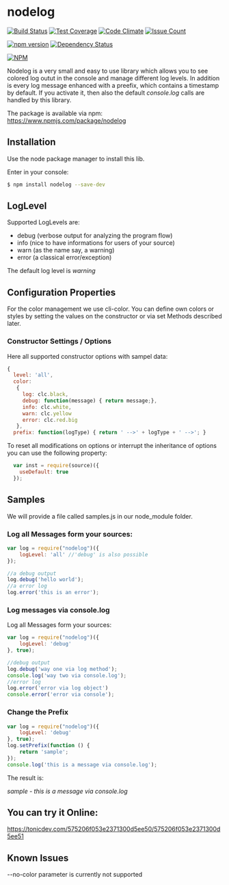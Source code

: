 nodelog
=======

[![Build Status](https://travis-ci.org/blndev/npm-nodelog.svg?branch=master)](https://travis-ci.org/blndev/npm-nodelog)
[![Test Coverage](https://codeclimate.com/github/blndev/npm-nodelog/badges/coverage.svg)](https://codeclimate.com/github/blndev/npm-nodelog/coverage)
[![Code Climate](https://codeclimate.com/github/blndev/npm-nodelog/badges/gpa.svg)](https://codeclimate.com/github/blndev/npm-nodelog)
[![Issue Count](https://codeclimate.com/github/blndev/npm-nodelog/badges/issue_count.svg)](https://codeclimate.com/github/blndev/npm-nodelog)

[![npm version](https://badge.fury.io/js/nodelog.svg)](https://badge.fury.io/js/nodelog)
[![Dependency Status](https://gemnasium.com/badges/github.com/blndev/npm-nodelog.svg)](https://gemnasium.com/github.com/blndev/npm-nodelog)




[![NPM](https://nodei.co/npm/nodelog.png)](https://nodei.co/npm/nodelog/)

Nodelog is a very small and easy to use library which allows you to see colored log outut in the console and manage different log levels.
In addition is every log message enhanced with a preefix, which contains a timestamp by default.
If you activate it, then also the default _console.log_ calls are handled by this library.

The package is available via npm: 
https://www.npmjs.com/package/nodelog

Installation
------------
Use the node package manager to install this lib.

Enter in your console:

```bash
$ npm install nodelog --save-dev
```

LogLevel
--------
Supported LogLevels are:
* debug (verbose output for analyzing the program flow)
* info (nice to have informations for users of your source)
* warn (as the name say, a warning)
* error (a classical error/exception)

The default log level is _warning_

Configuration Properties
------------------------
For the color management we use cli-color.
You can define own colors or styles by setting the values on the constructor or via set Methods described later.

### Constructor Settings / Options
Here all supported constructor options with sampel data:
```js
{ 
  level: 'all',
  color: 
   { 
     log: clc.black,
     debug: function(message) { return message;},
     info: clc.white,
     warn: clc.yellow
     error: clc.red.big
   },
  prefix: function(logType) { return ' -->' + logType + ' -->'; }
```

To reset all modifications on options or interrupt the inheritance of options you can use the following property:
```js
  var inst = require(source)({
    useDefault: true
  });
```
            
Samples
-------
We will provide a file called samples.js in our node_module folder.

### Log all Messages form your sources:
```js
var log = require("nodelog")({
    logLevel: 'all' //'debug' is also possible
});

//a debug output
log.debug('hello world');
//a error log
log.error('this is an error');
```

### Log messages via console.log
Log all Messages form your sources:
```js
var log = require("nodelog")({
    logLevel: 'debug'
}, true);

//debug output
log.debug('way one via log method');
console.log('way two via console.log');
//error log
log.error('error via log object')
console.error('error via console');
```

### Change the Prefix
```js
var log = require("nodelog")({
    logLevel: 'debug'
}, true);
log.setPrefix(function () {
    return 'sample';
});
console.log('this is a message via console.log');
```
The result is:

_sample - this is a message via console.log_

## You can try it Online:
https://tonicdev.com/575206f053e2371300d5ee50/575206f053e2371300d5ee51


## Known Issues
--no-color parameter is currently not supported